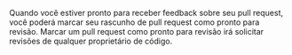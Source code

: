Quando você estiver pronto para receber feedback sobre seu pull request, você poderá marcar seu rascunho de pull request como pronto para revisão. Marcar um pull request como pronto para revisão irá solicitar revisões de qualquer proprietário de código.
